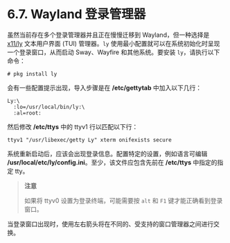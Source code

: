# 6.7. Wayland 登录管理器

虽然当前存在多个登录管理器并且正在慢慢迁移到 Wayland，但一种选择是 [x11/ly](https://cgit.freebsd.org/ports/tree/x11/ly/pkg-descr) 文本用户界面 (TUI) 管理器。`ly` 使用最小配置就可以在系统初始化时呈现一个登录窗口，从而启动 Sway、Wayfire 和其他系统。要安装 `ly`，请执行以下命令：

```shell
# pkg install ly
```

会有一些配置提示出现，导入步骤是在 **/etc/gettytab** 中加入以下几行：

```shell
Ly:\
  :lo=/usr/local/bin/ly:\
  :al=root:
```

然后修改 **/etc/ttys** 中的 ttyv1 行以匹配以下行：

```shell
ttyv1 "/usr/libexec/getty Ly" xterm onifexists secure
```

系统重新启动后，应该会出现登录信息。配置特定的设置，例如语言可编辑 **/usr/local/etc/ly/config.ini**。至少，该文件应包含先前在 **/etc/ttys** 中指定的指定 tty。

> **注意**
>
> 如果将 ttyv0 设置为登录终端，可能需要按 `alt` 和 `F1` 键才能正确看到登录窗口。

当登录窗口出现时，使用左右箭头将在不同的、受支持的窗口管理器之间进行交换。
